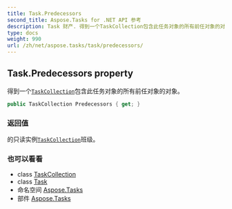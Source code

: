 ```yaml
---
title: Task.Predecessors
second_title: Aspose.Tasks for .NET API 参考
description: Task 财产. 得到一个TaskCollection包含此任务对象的所有前任对象的对象
type: docs
weight: 990
url: /zh/net/aspose.tasks/task/predecessors/
---
```

## Task.Predecessors property

得到一个[`TaskCollection`](../../taskcollection/)包含此任务对象的所有前任对象的对象。

```csharp
public TaskCollection Predecessors { get; }
```

### 返回值

的只读实例[`TaskCollection`](../../taskcollection/)班级。

### 也可以看看

* class [TaskCollection](../../taskcollection/)
* class [Task](../)
* 命名空间 [Aspose.Tasks](../../task/)
* 部件 [Aspose.Tasks](../../../)


